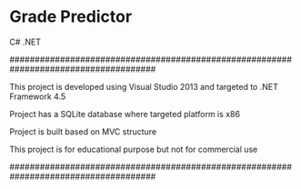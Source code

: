Grade Predictor
===

C# .NET

#####################################################################################

This project is developed using Visual Studio 2013 and targeted to .NET Framework 4.5

Project has a SQLite database where targeted platform is x86

Project is built based on MVC structure

This project is for educational purpose but not for commercial use

#####################################################################################
